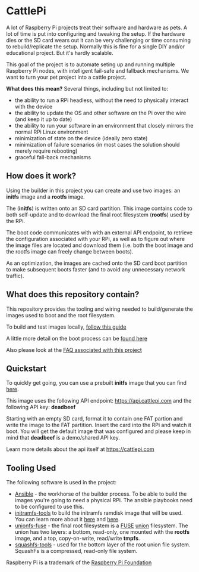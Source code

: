 # CattlePi
A lot of Raspberry Pi projects treat their software and hardware as pets. A lot of time is put into configuring and tweaking the setup. If the hardware dies or the SD card wears out it can be very challenging or time consuming to rebuild/replicate the setup. Normally this is fine for a single DIY and/or educational project. But it's hardly scalable. 

This goal of the project is to automate seting up and running multiple Raspberry Pi nodes, with intelligent fail-safe and fallback mechanisms. We want to turn your pet project into a cattle project. 

**What does this mean?** Several things, including but not limited to:
 * the ability to run a RPi headless, without the need to physically interact with the device 
 * the ability to update the OS and other software on the Pi over the wire (and keep it up to date)
 * the ability to run your software in an environment that closely mirrors the normal RPi Linux environment
 * minimization of state on the device (ideally zero state)
 * minimization of failure scenarios (in most cases the solution should merely require rebooting)
 * graceful fall-back mechanisms

## How does it work?
Using the builder in this project you can create and use two images: an **initfs** image and a **rootfs** image.

The (**initfs**) is written onto an SD card partition. This image contains code to both self-update and to download the final root filesystem (**rootfs**) used by the RPi. 

The boot code communicates with with an external API endpoint, to retrieve the configuration associated with your RPi, as well as to figure out where the image files are located and download them (i.e. both the boot image and the rootfs image can freely change between boots).

As an optimization, the images are cached onto the SD card boot partition to make subsequent boots faster (and to avoid any unnecessary network traffic).

## What does this repository contain?
This repository provides the tooling and wiring needed to build/generate the images used to boot and the root filesystem. 

To build and test images locally, [follow this guide](https://github.com/cattlepi/cattlepi/blob/master/doc/BUILDING.md)

A little more detail on the boot process can be [found here](https://github.com/cattlepi/cattlepi/blob/master/doc/BOOT.md)

Also please look at the [FAQ associated with this project](https://github.com/cattlepi/cattlepi/blob/master/doc/FAQ.md)

## Quickstart
To quickly get going, you can use a prebuilt **initfs** image that you can find [here](https://api.cattlepi.com/images/global/raspbian-lite/2018-06-29/v1/initramfs.tgz?apiKey=deadbeef).  

This image uses the following API endpoint: https://api.cattlepi.com and the following API key: **deadbeef**   

Starting with an empty SD card, format it to contain one FAT partion and write the image to the FAT partition. Insert the card into the RPi and watch it boot. You will get the default image that was configured and please keep in mind that **deadbeef** is a demo/shared API key. 

Learn more details about the api itself at https://cattlepi.com

## Tooling Used
The following software is used in the project: 
 * [Ansible](https://docs.ansible.com/ansible/latest/index.html) - the workhorse of the builder process. To be able to build the images you're going to need a physical RPi. The ansible playbooks need to be configured to use this.
 * [initramfs-tools](https://manpages.debian.org/jessie/initramfs-tools/initramfs-tools.8.en.html) to build the initramfs ramdisk image that will be used. You can learn more about it [here](https://www.kernel.org/doc/Documentation/early-userspace/README) and [here](https://archive.is/20130104033427/http://www.linuxfordevices.com/c/a/Linux-For-Devices-Articles/Introducing-initramfs-a-new-model-for-initial-RAM-disks/).
 * [unionfs-fuse](http://manpages.ubuntu.com/manpages/trusty/man8/unionfs-fuse.8.html) - the final root filesystem is a [FUSE](https://en.wikipedia.org/wiki/Filesystem_in_Userspace) [union](https://en.wikipedia.org/wiki/UnionFS) filesystem. The union has two layers: a bottom, read-only, one mounted with the **rootfs** image, and a top, copy-on-write, read/write **tmpfs**.
 * [squashfs-tools](http://tldp.org/HOWTO/SquashFS-HOWTO/index.html) - used for the bottom layer of the root union file system. SquashFs is a compressed, read-only file system. 


Raspberry Pi is a trademark of the [Raspberry Pi Foundation](https://www.raspberrypi.org/)
 
